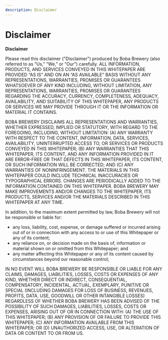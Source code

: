 ```yaml
---
description: Disclaimer
---
```


# Disclaimer

**Disclaimer**

Please read this disclaimer ("Disclaimer") produced by Boba Brewery (also referred to as “Us,” “We,” or “Our”) carefully. ALL INFORMATION, PRODUCTS, AND SERVICES CONVEYED IN THIS WHITEPAPER ARE PROVIDED “AS IS” AND ON AN “AS AVAILABLE” BASIS WITHOUT ANY REPRESENTATIONS, WARRANTIES, PROMISES OR GUARANTEES WHATSOEVER OF ANY KIND INCLUDING, WITHOUT LIMITATION, ANY REPRESENTATIONS, WARRANTIES, PROMISES OR GUARANTEES REGARDING THE ACCURACY, CURRENCY, COMPLETENESS, ADEQUACY, AVAILABILITY, AND SUITABILITY OF THIS WHITEPAPER, ANY PRODUCTS OR SERVICES WE MAY PROVIDE THROUGH IT OR THE INFORMATION OR MATERIAL IT CONTAINS.

BOBA BREWERY DISCLAIMS ALL REPRESENTATIONS AND WARRANTIES, WHETHER EXPRESSED, IMPLIED OR STATUTORY, WITH REGARD TO THE FOREGOING, INCLUDING, WITHOUT LIMITATION: (A) ANY WARRANTY WITH RESPECT TO THE CONTENT, INFORMATION, DATA, SERVICES, AVAILABILITY, UNINTERRUPTED ACCESS TO, OR SERVICES OR PRODUCTS CONVEYED IN THIS WHITEPAPER; (B) ANY WARRANTIES THAT THIS WHITEPAPER, ITS CONTENT, AND ANY INFORMATION PROVIDED IN IT ARE ERROR-FREE OR THAT DEFECTS IN THIS WHITEPAPER, ITS CONTENT, OR SUCH INFORMATION WILL BE CORRECTED; AND (C) ANY WARRANTIES OF NONINFRINGEMENT. THE MATERIALS IN THIS WHITEPAPER COULD INCLUDE TECHNICAL INACCURACIES OR TYPOGRAPHICAL ERRORS. CHANGES ARE PERIODICALLY ADDED TO THE INFORMATION CONTAINED ON THIS WHITEPAPER. BOBA BREWERY MAY MAKE IMPROVEMENTS AND/OR CHANGES TO THE WHITEPAPER, ITS PRODUCTS, SERVICES AND/OR THE MATERIALS DESCRIBED IN THIS WHITEPAPER AT ANY TIME.

In addition, to the maximum extent permitted by law, Boba Brewery will not be responsible or liable for:

* any loss, liability, cost, expense, or damage suffered or incurred arising out of or in connection with any access to or use of this Whitepaper or any of its content;
* any reliance on, or decision made on the basis of, information or material shown on or omitted from this Whitepaper; and
* any matter affecting this Whitepaper or any of its content caused by circumstances beyond our reasonable control;

IN NO EVENT WILL BOBA BREWERY BE RESPONSIBLE OR LIABLE FOR ANY CLAIMS, DAMAGES, LIABILITIES, LOSSES, COSTS OR EXPENSES OF ANY KIND, WHETHER DIRECT OR INDIRECT, CONSEQUENTIAL, COMPENSATORY, INCIDENTAL, ACTUAL, EXEMPLARY, PUNITIVE OR SPECIAL (INCLUDING DAMAGES FOR LOSS OF BUSINESS, REVENUES, PROFITS, DATA, USE, GOODWILL OR OTHER INTANGIBLE LOSSES) REGARDLESS OF WHETHER BOBA BREWERY HAS BEEN ADVISED OF THE POSSIBILITY OF SUCH DAMAGES, LIABILITIES, LOSSES, COSTS OR EXPENSES, ARISING OUT OF OR IN CONNECTION WITH: (A) THE USE OF THIS WHITEPAPER; (B) ANY PROVISION OF OR FAILURE TO PROVIDE THIS WHITEPAPER; (C) ANY INFORMATION AVAILABLE FROM THIS WHITEPAPER; OR (D) UNAUTHORIZED ACCESS, USE, OR ALTERATION OF DATA OR CONTENT TO OR FROM US.
